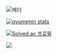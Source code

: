 ![헤더](https://capsule-render.vercel.app/api?type=soft&height=300&color=gradient&text=백엔드개발자%20전경민&section=header&fontAlign=49&descSize=-1&fontSize=70)

[![gyungmin stats](https://github-readme-stats.vercel.app/api?username=gyungmin)](https://github.com/anuraghazra/github-readme-stats)

[![Solved.ac
프로필](http://mazassumnida.wtf/api/v2/generate_badge?boj={wjsrudals411})](https://solved.ac/{handle})


<a href="https://hits.seeyoufarm.com"><img src="https://hits.seeyoufarm.com/api/count/incr/badge.svg?url=https%3A%2F%2Fgithub.com%2Fwjsrudals411&count_bg=%2379C83D&title_bg=%23555555&icon=&icon_color=%23E7E7E7&title=hits&edge_flat=false"/></a>
